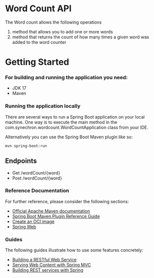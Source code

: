 # Word Count API
The Word count allows the following operations
1.	method that allows you to add one or more words
2.	method that returns the count of how many times a given word was added to the word counter

# Getting Started
### For building and running the application you need:

- JDK 17
- Maven 

### Running the application locally
There are several ways to run a Spring Boot application on your local machine. One way is to execute the main method in the com.synechron.wordcount.WordCountApplication class from your IDE.

Alternatively you can use the Spring Boot Maven plugin like so:

    mvn spring-boot:run

## Endpoints

- Get /wordCount/{word}
- Post /wordCount/{word}

### Reference Documentation
For further reference, please consider the following sections:

* [Official Apache Maven documentation](https://maven.apache.org/guides/index.html)
* [Spring Boot Maven Plugin Reference Guide](https://docs.spring.io/spring-boot/docs/3.0.0-M3/maven-plugin/reference/html/)
* [Create an OCI image](https://docs.spring.io/spring-boot/docs/3.0.0-M3/maven-plugin/reference/html/#build-image)
* [Spring Web](https://docs.spring.io/spring-boot/docs/3.0.0-M3/reference/htmlsingle/#web)

### Guides
The following guides illustrate how to use some features concretely:

* [Building a RESTful Web Service](https://spring.io/guides/gs/rest-service/)
* [Serving Web Content with Spring MVC](https://spring.io/guides/gs/serving-web-content/)
* [Building REST services with Spring](https://spring.io/guides/tutorials/rest/)

